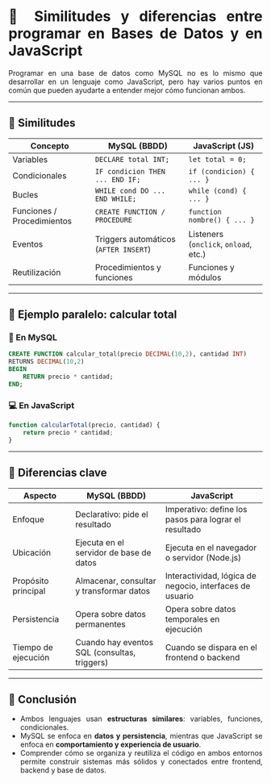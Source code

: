 <div align="justify">

# 🤝 Similitudes y diferencias entre programar en Bases de Datos y en JavaScript

Programar en una base de datos como MySQL no es lo mismo que desarrollar en un lenguaje como JavaScript, pero hay varios puntos en común que pueden ayudarte a entender mejor cómo funcionan ambos.

---

## 🧠 Similitudes

| Concepto                    | MySQL (BBDD)                                              | JavaScript (JS)                                          |
|----------------------------|-----------------------------------------------------------|----------------------------------------------------------|
| Variables                  | `DECLARE total INT;`                                       | `let total = 0;`                                         |
| Condicionales              | `IF condicion THEN ... END IF;`                            | `if (condicion) { ... }`                                |
| Bucles                     | `WHILE cond DO ... END WHILE;`                            | `while (cond) { ... }`                                  |
| Funciones / Procedimientos | `CREATE FUNCTION / PROCEDURE`                             | `function nombre() { ... }`                             |
| Eventos                    | Triggers automáticos (`AFTER INSERT`)                     | Listeners (`onclick`, `onload`, etc.)                   |
| Reutilización              | Procedimientos y funciones                                | Funciones y módulos                                     |

---

## 🧾 Ejemplo paralelo: calcular total

### 🧮 En MySQL

```sql
CREATE FUNCTION calcular_total(precio DECIMAL(10,2), cantidad INT)
RETURNS DECIMAL(10,2)
BEGIN
    RETURN precio * cantidad;
END;
```

### 💻 En JavaScript

```javascript
function calcularTotal(precio, cantidad) {
    return precio * cantidad;
}
```

---

## 📌 Diferencias clave

| Aspecto               | MySQL (BBDD)                                      | JavaScript                                               |
|-----------------------|--------------------------------------------------|----------------------------------------------------------|
| Enfoque               | Declarativo: pide el resultado                   | Imperativo: define los pasos para lograr el resultado    |
| Ubicación             | Ejecuta en el servidor de base de datos         | Ejecuta en el navegador o servidor (Node.js)             |
| Propósito principal   | Almacenar, consultar y transformar datos         | Interactividad, lógica de negocio, interfaces de usuario |
| Persistencia          | Opera sobre datos permanentes                    | Opera sobre datos temporales en ejecución                |
| Tiempo de ejecución   | Cuando hay eventos SQL (consultas, triggers)     | Cuando se dispara en el frontend o backend               |

---

## 🧠 Conclusión

- Ambos lenguajes usan **estructuras similares**: variables, funciones, condicionales.
- MySQL se enfoca en **datos y persistencia**, mientras que JavaScript se enfoca en **comportamiento y experiencia de usuario**.
- Comprender cómo se organiza y reutiliza el código en ambos entornos permite construir sistemas más sólidos y conectados entre frontend, backend y base de datos.

</div>